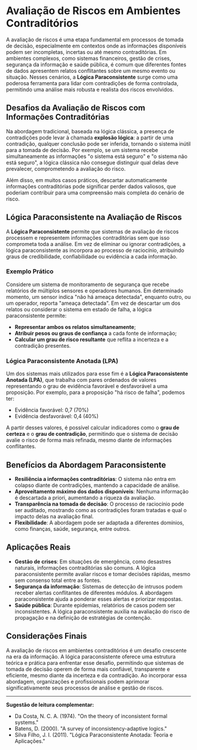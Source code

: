 
# Avaliação de Riscos em Ambientes Contraditórios

A avaliação de riscos é uma etapa fundamental em processos de tomada de decisão, especialmente em contextos onde as informações disponíveis podem ser incompletas, incertas ou até mesmo contraditórias. Em ambientes complexos, como sistemas financeiros, gestão de crises, segurança da informação e saúde pública, é comum que diferentes fontes de dados apresentem relatos conflitantes sobre um mesmo evento ou situação. Nesses cenários, a **Lógica Paraconsistente** surge como uma poderosa ferramenta para lidar com contradições de forma controlada, permitindo uma análise mais robusta e realista dos riscos envolvidos.

## Desafios da Avaliação de Riscos com Informações Contraditórias

Na abordagem tradicional, baseada na lógica clássica, a presença de contradições pode levar à chamada **explosão lógica**: a partir de uma contradição, qualquer conclusão pode ser inferida, tornando o sistema inútil para a tomada de decisão. Por exemplo, se um sistema recebe simultaneamente as informações "o sistema está seguro" e "o sistema não está seguro", a lógica clássica não consegue distinguir qual delas deve prevalecer, comprometendo a avaliação do risco.

Além disso, em muitos casos práticos, descartar automaticamente informações contraditórias pode significar perder dados valiosos, que poderiam contribuir para uma compreensão mais completa do cenário de risco.

## Lógica Paraconsistente na Avaliação de Riscos

A **Lógica Paraconsistente** permite que sistemas de avaliação de riscos processem e representem informações contraditórias sem que isso comprometa toda a análise. Em vez de eliminar ou ignorar contradições, a lógica paraconsistente as incorpora ao processo de raciocínio, atribuindo graus de credibilidade, confiabilidade ou evidência a cada informação.

### Exemplo Prático

Considere um sistema de monitoramento de segurança que recebe relatórios de múltiplos sensores e operadores humanos. Em determinado momento, um sensor indica "não há ameaça detectada", enquanto outro, ou um operador, reporta "ameaça detectada". Em vez de descartar um dos relatos ou considerar o sistema em estado de falha, a lógica paraconsistente permite:

- **Representar ambos os relatos simultaneamente**;
- **Atribuir pesos ou graus de confiança** a cada fonte de informação;
- **Calcular um grau de risco resultante** que reflita a incerteza e a contradição presentes.

### Lógica Paraconsistente Anotada (LPA)

Um dos sistemas mais utilizados para esse fim é a **Lógica Paraconsistente Anotada (LPA)**, que trabalha com pares ordenados de valores representando o grau de evidência favorável e desfavorável a uma proposição. Por exemplo, para a proposição "há risco de falha", podemos ter:

- Evidência favorável: 0,7 (70%)
- Evidência desfavorável: 0,4 (40%)

A partir desses valores, é possível calcular indicadores como o **grau de certeza** e o **grau de contradição**, permitindo que o sistema de decisão avalie o risco de forma mais refinada, mesmo diante de informações conflitantes.

## Benefícios da Abordagem Paraconsistente

- **Resiliência a informações contraditórias**: O sistema não entra em colapso diante de contradições, mantendo a capacidade de análise.
- **Aproveitamento máximo dos dados disponíveis**: Nenhuma informação é descartada a priori, aumentando a riqueza da avaliação.
- **Transparência na tomada de decisão**: O processo de raciocínio pode ser auditado, mostrando como as contradições foram tratadas e qual o impacto delas na avaliação final.
- **Flexibilidade**: A abordagem pode ser adaptada a diferentes domínios, como finanças, saúde, segurança, entre outros.

## Aplicações Reais

- **Gestão de crises**: Em situações de emergência, como desastres naturais, informações contraditórias são comuns. A lógica paraconsistente permite avaliar riscos e tomar decisões rápidas, mesmo sem consenso total entre as fontes.
- **Segurança da informação**: Sistemas de detecção de intrusos podem receber alertas conflitantes de diferentes módulos. A abordagem paraconsistente ajuda a ponderar esses alertas e priorizar respostas.
- **Saúde pública**: Durante epidemias, relatórios de casos podem ser inconsistentes. A lógica paraconsistente auxilia na avaliação do risco de propagação e na definição de estratégias de contenção.

## Considerações Finais

A avaliação de riscos em ambientes contraditórios é um desafio crescente na era da informação. A lógica paraconsistente oferece uma estrutura teórica e prática para enfrentar esse desafio, permitindo que sistemas de tomada de decisão operem de forma mais confiável, transparente e eficiente, mesmo diante da incerteza e da contradição. Ao incorporar essa abordagem, organizações e profissionais podem aprimorar significativamente seus processos de análise e gestão de riscos.

___
**Sugestão de leitura complementar:**  
- Da Costa, N. C. A. (1974). "On the theory of inconsistent formal systems."  
- Batens, D. (2000). "A survey of inconsistency-adaptive logics."  
- Silva Filho, J. I. (2011). "Lógica Paraconsistente Anotada: Teoria e Aplicações."

